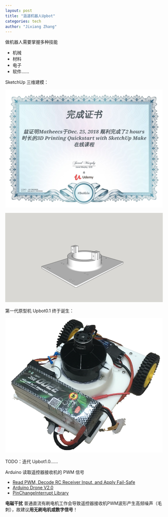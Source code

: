 ```yaml
---
layout: post
title: "涵道机器人Upbot"
categories: tech
author: "Jixiang Zhang"
---
```


做机器人需要掌握多种技能
- 机械
- 材料
- 电子
- 软件……

SketchUp 三维建模：

![](/images/udemy.jpeg)

![](/images/3DRobot.jpg)

第一代原型机 Upbot0.1 终于诞生：

![](/images/JetRobot.jpg)

TODO：迭代 Upbot1.0……

Arduino 读取遥控器接收机的 PWM 信号
- [Read PWM, Decode RC Receiver Input, and Apply Fail-Safe](https://create.arduino.cc/projecthub/kelvineyeone/read-pwm-decode-rc-receiver-input-and-apply-fail-safe-6b90eb)
- [Arduino Drone V2.0](http://www.electronoobs.com/eng_robotica_tut9_1.php)
- [PinChangeInterrupt Library](https://github.com/NicoHood/PinChangeInterrupt)

**电磁干扰**
普通直流有刷电机工作会导致遥控器接收机PWM波形产生高频噪声（毛刺），故建议**用无刷电机或数字信号**！
